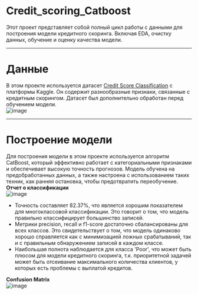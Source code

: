 # Credit_scoring_Catboost
Этот проект представляет собой полный цикл работы с данными для построения модели кредитного скоринга. Включая EDA, очистку данных, обучение и оценку качества модели.  

---
# Данные
В этом проекте используется датасет [Credit Score Classification](https://www.kaggle.com/datasets/parisrohan/credit-score-classification) с платформы Kaggle. Он содержит разнообразные признаки, связанные с кредитным скорингом. Датасет был дополнительно обработан перед обучением модели.  
![image](https://github.com/user-attachments/assets/8d8478a2-363c-4d1b-9d27-259174be3015)  

---
# Построение модели
Для построения модели в этом проекте используется алгоритм CatBoost, который эффективно работает с категориальными признаками и обеспечивает высокую точность прогнозов. Модель обучена на предобработанных данных, а также настроена с использованием таких техник, как ранняя остановка, чтобы предотвратить переобучение.  
**Отчет о классификации**  
![image](https://github.com/user-attachments/assets/825e3b46-52f2-46cf-b44b-4c47cc746ee0)  
- Точность составляет 82.37%, что является хорошим показателем для многоклассовой классификации. Это говорит о том, что модель правильно классифицирует большинство записей.   
- Метрики precision, recall и f1-score достаточно сбалансированы для всех классов. Это свидетельствует о том, что модель одинаково хорошо справляется как с минимизацией ложных срабатываний, так и с правильным обнаружением записей в каждом классе.  
- Наибольшая полнота наблюдается для класса 'Poor', что может быть плюсом для модели кредитного скоринга, т.к. приоритетной задачей может быть отсеивание максимального количества клиентов, у которых есть проблемы с выплатой кредитов.

**Confusion Matrix**  
![image](https://github.com/user-attachments/assets/e50b81b7-f83a-44ae-87bb-43811d11519c)






